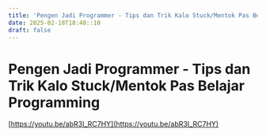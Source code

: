 ```yaml
---
title: 'Pengen Jadi Programmer - Tips dan Trik Kalo Stuck/Mentok Pas Belajar Programming'
date: 2025-02-18T18:40::10
draft: false
---
```


# Pengen Jadi Programmer - Tips dan Trik Kalo Stuck/Mentok Pas Belajar Programming

[https://youtu.be/abR3I_RC7HY](https://youtu.be/abR3I_RC7HY)
